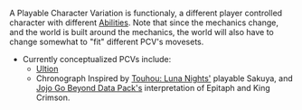 A Playable Character Variation is functionaly, a different player controlled character with different [Abilities](:/121ebaf342f14e1c8fae17ff68dd0e76).
Note that since the mechanics change, and the world is built around the mechanics, the world will also have to change somewhat to "fit" different PCV's movesets.

- Currently conceptualized PCVs include:
    - [Ultion](Ultion/Summary.md)
    - Chronograph
        Inspired by [Touhou: Luna Nights'](https://store.steampowered.com/app/851100/Touhou_Luna_Nights/) playable Sakuya, and [Jojo Go Beyond Data Pack's](https://trello.com/b/msnH5Ebg/go-beyonds-epic-trello) interpretation of Epitaph and King Crimson.
